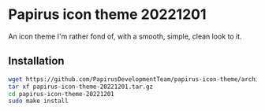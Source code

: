 # Papirus icon theme 20221201

An icon theme I'm rather fond of, with a smooth, simple, clean look to it.

## Installation

```sh
wget https://github.com/PapirusDevelopmentTeam/papirus-icon-theme/archive/refs/tags/20221201.tar.gz -O papirus-icon-theme-20221201.tar.gz
tar xf papirus-icon-theme-20221201.tar.gz
cd papirus-icon-theme-20221201
sudo make install
```

